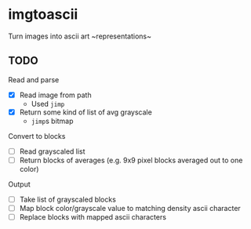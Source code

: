 # imgtoascii
Turn images into ascii art ~representations~

## TODO

Read and parse
* [x] Read image from path
    * Used `jimp`
* [x] Return some kind of list of avg grayscale
    * `jimp`s bitmap

Convert to blocks
* [ ] Read grayscaled list
* [ ] Return blocks of averages (e.g. 9x9 pixel blocks averaged out to one color)

Output
* [ ] Take list of grayscaled blocks
* [ ] Map block color/grayscale value to matching density ascii character
* [ ] Replace blocks with mapped ascii characters
